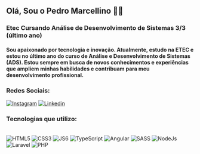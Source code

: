 ## Olá, Sou o Pedro Marcellino 👨‍💻

### Etec Cursando Análise de Desenvolvimento de Sistemas 3/3 (último ano)

#### Sou apaixonado por tecnologia e inovação. Atualmente, estudo na ETEC e estou no último ano do curso de Análise e Desenvolvimento de Sistemas (ADS). Estou sempre em busca de novos conhecimentos e experiências que ampliem minhas habilidades e contribuam para meu desenvolvimento profissional.


### Redes Sociais:

[![Instagram](https://img.shields.io/badge/Instagram-E4405F?style=for-the-badge&logo=instagram&logoColor=white)](https://www.instagram.com/pedromarcellinoo/)
[![Linkedin](https://img.shields.io/badge/LinkedIn-0077B5?style=for-the-badge&logo=linkedin&logoColor=white)](https://www.linkedin.com/in/pedro-marcellino-5241932aa/)

### Tecnologias que utilizo:
<div style='display: inline block'><br>
  <img style='text-align: center' alt='HTML5' src='https://img.shields.io/badge/HTML5-E34F26?style=for-the-badge&logo=html5&logoColor=white'>
  <img style='text-align: center' alt='CSS3' src='https://img.shields.io/badge/CSS3-1572B6?style=for-the-badge&logo=css3&logoColor=white'>
  <img style='text-align: center' alt='JS6' src='https://img.shields.io/badge/JavaScript-323330?style=for-the-badge&logo=javascript&logoColor=F7DF1E'>
  <img style='text-align: center' alt='TypeScript' src='https://img.shields.io/badge/TypeScript-2F74C0?style=for-the-badge&logo=typescript&logoColor=white'>
  <img style='text-align: center' alt='Angular' src='https://img.shields.io/badge/Angular-CA4245?style=for-the-badge&logo=angular&logoColor=white'>
  <img style='text-align: center' alt='SASS' src='https://img.shields.io/badge/Sass-CC6699?style=for-the-badge&logo=sass&logoColor=white'>
  <img style='text-align: center' alt='NodeJs' src='https://img.shields.io/badge/Node.js-43853D?style=for-the-badge&logo=node.js&logoColor=white'>
  <img style='text-align: center' alt='Laravel' src='https://img.shields.io/badge/Laravel-FF2D20?style=for-the-badge&logo=laravel&logoColor=white'>
  <img style='text-align: center' alt='PHP' src='https://img.shields.io/badge/PHP-777BB4?style=for-the-badge&logo=php&logoColor=white'>
</div><br>
